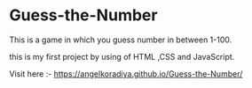 # Guess-the-Number
This is a game in which you guess number in between 1-100.

this is my first project by using of HTML ,CSS and JavaScript.

Visit here :- https://angelkoradiya.github.io/Guess-the-Number/
